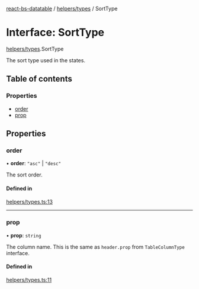 [react-bs-datatable](../README.md) / [helpers/types](../modules/helpers_types.md) / SortType

# Interface: SortType

[helpers/types](../modules/helpers_types.md).SortType

The sort type used in the states.

## Table of contents

### Properties

- [order](helpers_types.SortType.md#order)
- [prop](helpers_types.SortType.md#prop)

## Properties

### order

• **order**: ``"asc"`` \| ``"desc"``

The sort order.

#### Defined in

[helpers/types.ts:13](https://github.com/imballinst/react-bs-datatable/blob/17ed332/src/helpers/types.ts#L13)

___

### prop

• **prop**: `string`

The column name.
This is the same as `header.prop` from `TableColumnType` interface.

#### Defined in

[helpers/types.ts:11](https://github.com/imballinst/react-bs-datatable/blob/17ed332/src/helpers/types.ts#L11)
